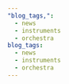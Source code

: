 ```yaml
---
"blog_tags,":
  - news
  - instruments
  - orchestra
blog_tags:
  - news
  - instruments
  - orchestra
---
```

